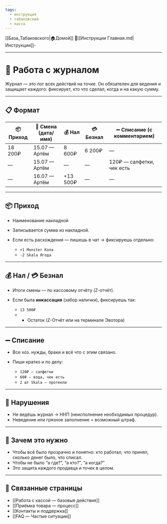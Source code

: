 ```yaml
---
tags:
  - инструкция
  - табаковский
  - касса
---
```

[[База_Табаковского|🏠Домой]]
📁[[Инструкции Главная.md|Инструкции]]-

---
# 📓 Работа с журналом

Журнал — это лог всех действий на точке. Он обязателен для ведения и защищает каждого: фиксирует, кто что сделал, когда и на какую сумму.

---

## 📋 Формат

| 📦 Приход | 📆 Смена (дата/имя) | 💰 Нал   | 💳 Безнал | ➖ Списание (с комментарием) |
| --------- | ------------------- | -------- | --------- | --------------------------- |
| 18 200₽   | 15.07 — Артём       | 8 600₽   | 6 200₽    | —                           |
| —         | 15.07 — Артём       | —        | —         | 120₽ — салфетки, чек есть   |
| —         | 16.07 — Артём       | +13 500₽ | —         | —                           |

---

## 📦 Приход

- Наименование накладной
- Записывается сумма из накладной.
- Если есть расхождения — пишешь в чат → фиксируешь отдельно: 

  - `+1 Monster Кола`  
  - `-2 Skala Ягода`

---

## 💰 Нал / 💳 Безнал

- Итоги смены — по кассовому отчёту (Z-отчёт).
- Если была **инкассация** (забор налички), фиксируешь так:

  - `13 500₽`
  - + Остаток (Z-Отчёт или на терминале Эвотора)
    

---

## ➖ Списание

- Все хоз. нужды, браки и всё что с этим связано.
- Пиши кратко и по делу:

  - `120₽ — салфетки`  
  - `60₽ — вода, чек есть`  
  - `2 шт Skala — протекли`

---

## 🚫 Нарушения

- Не ведёшь журнал → ННП (неисполнение необходимых процедур).
- Неведение или грязное заполнение = возможный штраф.

---

## 🧠 Зачем это нужно

- Чтобы всё было прозрачно и понятно: кто работал, что принял, сколько денег было, что списал.
- Чтобы не было “а где?”, “а кто?”, “а когда?”
- Это защита каждого продавца и точек в целом.

---

## 📎 Связанные страницы

- [[Работа с кассой — базовые действия]]
- [[Приёмка товара — процесс]]
- [[Контакты и поддержка]]
- [[FAQ — Частые ситуации]]
